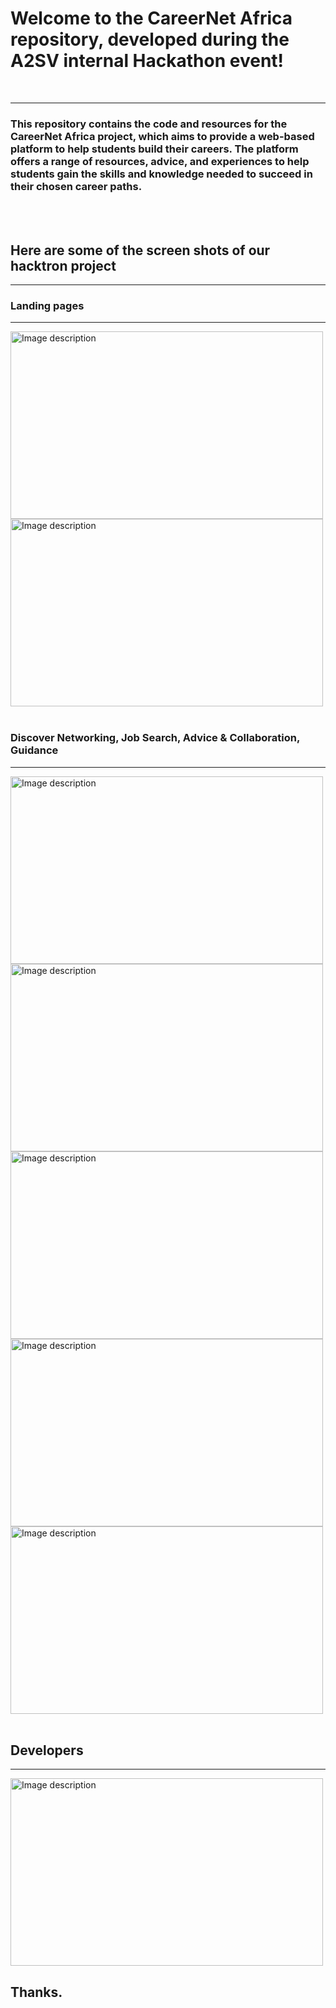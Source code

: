 # Welcome to the CareerNet Africa repository, developed during the A2SV internal Hackathon event!

<br>
<hr>

### This repository contains the code and resources for the CareerNet Africa project, which aims to provide a web-based platform to help students build their careers. The platform offers a range of resources, advice, and experiences to help students gain the skills and knowledge needed to succeed in their chosen career paths.

<br/>

<br/>

## Here are some of the screen shots of our hacktron project

<hr />

### Landing pages

<hr/>

<img src="https://github.com/dawit01/CareerNet-Africa/assets/84455217/a5cdb89d-9cb8-4f7a-92c1-1855e308a375" alt="Image description" width="500" height="300">

<img src="https://github.com/dawit01/CareerNet-Africa/assets/84455217/8caaa4e8-ec9f-4442-9109-fa51eff3c7e0" alt="Image description" width="500" height="300">


<br/>
<br/>


### Discover Networking, Job Search, Advice & Collaboration, Guidance

<hr/>



<img src="https://github.com/dawit01/CareerNet-Africa/assets/84455217/96f43a2c-497f-4dd5-8829-023bb11a9d6e" alt="Image description" width="500" height="300">

<img src="https://github.com/dawit01/CareerNet-Africa/assets/84455217/176d677b-1a5e-41ce-8646-e03f45a069e2" alt="Image description" width="500" height="300">

<img src="https://github.com/dawit01/CareerNet-Africa/assets/84455217/13017c68-c1fc-4d5e-adbf-426ba68ed547" alt="Image description" width="500" height="300">

<img src="https://github.com/dawit01/CareerNet-Africa/assets/84455217/9d7e25e6-e24e-483e-b70b-4727673c62df" alt="Image description" width="500" height="300">

<img src="https://github.com/dawit01/CareerNet-Africa/assets/84455217/1c4e6f73-e3de-442e-83eb-f1e250c7b6fc" alt="Image description" width="500" height="300">


<br/>
<br />

## Developers

<hr/>
<img src="https://github.com/dawit01/CareerNet-Africa/assets/84455217/014ace70-5e39-4ce5-a785-9aa6920edc66" alt="Image description" width="500" height="300">



## Thanks.




